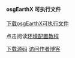 <h4>osgEarthX 可执行文件</h4>
<a href="http://haozzzzzzzz.github.io/osgEarthX-binary/">下载osgEarthX可执行文件</a>
<p>点击阅读<a href="http://hacksome.cn/articles/osgearthx/osgearthx-tutorials/43.html">环境配置教程</a></p>

<a href="http://haozzzzzzzz.github.io/osgEarthX/">下载源码</a>
<a href="http://hacksome.cn">访问作者博客</a>
